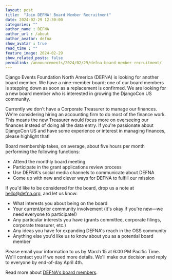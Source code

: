 ```yaml
---
layout: post
title:  "Join DEFNA! Board Member Recruitment"
date: 2024-02-29 12:30:00
categories: ""
author_name : DEFNA
author_url : /about
author_avatar: defna
show_avatar : true
read_time : ""
feature_image: 2024-02-29
show_related_posts: false
permalink: /announcements/2024/02/29/defna-board-member-recruitment/
---
```



Django Events Foundation North America (DEFNA) is looking for another board member. We have a nine-member board; one of our board members is stepping down as soon as a replacement is confirmed. We are looking for a new board member who is interested in growing the DjangoCon US community.

Currently we don't have a Corporate Treasurer to manage our finances. We're considering hiring an accounting firm to do most of the finance work. This means the new Treasurer would focus more on overseeing our finances instead of doing all the data entry. If you're passionate about DjangoCon US and have some experience or interest in managing finances, please highlight that!

Board membership takes, on average, about five hours per month performing the following functions:

* Attend the monthly board meeting
* Participate in the grant applications review process
* Use DEFNA's social media channels to communicate about DEFNA
* Come up with new and clever ways for DEFNA to fulfill our mission

If you'd like to be considered for the board, drop us a note at hello@defna.org, and let us know:

* What interests you about being on the board
* Your current/prior community involvement (it's okay if you're new—we need everyone to participate!)
* Any particular interests you have (grants committee, corporate filings, corporate treasurer, etc.)
* Any ideas you have for expanding DEFNA's reach in the OSS community
* Anything else you'd like us to know about you as a potential board member

Please email your information to us by March 15 at 6:00 PM Pacific Time. We'll contact you if we need more details. We'll make our decision and reply to everyone by end-of-day April 4th.

Read more about [DEFNA's board members](https://www.defna.org/about/).
